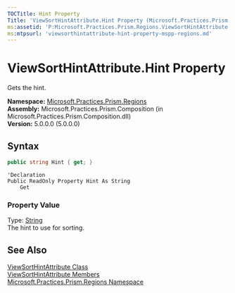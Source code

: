 ```yaml
---
TOCTitle: Hint Property
Title: 'ViewSortHintAttribute.Hint Property (Microsoft.Practices.Prism.Regions)'
ms:assetid: 'P:Microsoft.Practices.Prism.Regions.ViewSortHintAttribute.Hint'
ms:mtpsurl: 'viewsorthintattribute-hint-property-mspp-regions.md'
---
```



# ViewSortHintAttribute.Hint Property

Gets the hint.

**Namespace:** [Microsoft.Practices.Prism.Regions](/patterns-practices/reference/mspp-regions-namespace)<br/>
**Assembly:** Microsoft.Practices.Prism.Composition (in Microsoft.Practices.Prism.Composition.dll)<br/>
**Version:** 5.0.0.0 (5.0.0.0)

## Syntax
```C#
public string Hint { get; }
```
```VB
'Declaration
Public ReadOnly Property Hint As String
	Get
```
### Property Value

Type: [String](http://msdn.microsoft.com/en-us/library/s1wwdcbf)   
The hint to use for sorting.

## See Also

[ViewSortHintAttribute Class](/patterns-practices/reference/viewsorthintattribute-class-mspp-regions)<br/>
[ViewSortHintAttribute Members](/patterns-practices/reference/viewsorthintattribute-members-mspp-regions)<br/>
[Microsoft.Practices.Prism.Regions Namespace](/patterns-practices/reference/mspp-regions-namespace)<br/>